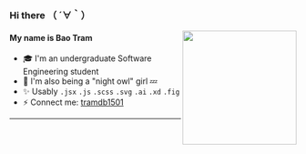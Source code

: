 
<h3>Hi there （ ´∀｀）</h3> <img align='right' src="https://user-images.githubusercontent.com/68039038/179959200-9da19676-48f5-4632-83da-77a8e7ee9bad.gif" width="200">

<h4>My name is Bao Tram</h4> 

   -   🎓 I'm an undergraduate Software Engineering student
   -   🍑 I'm also being a "night owl" girl 💤
   -   ✨ Usably `.jsx` `.js` `.scss` `.svg` `.ai` `.xd` `.fig`
   -   ⚡️ Connect me: [tramdb1501](mailto:tramdb1501@gmail.com)

***
